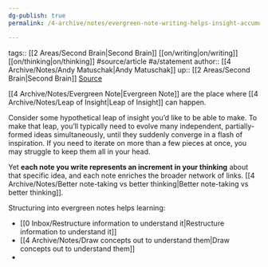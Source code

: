 ```yaml
---
dg-publish: true
permalink: /4-archive/notes/evergreen-note-writing-helps-insight-accumulate/

---
```


tags:: [[2 Areas/Second Brain\|Second Brain]] [[on/writing\|on/writing]] [[on/thinking\|on/thinking]] #source/article #a/statement 
author:: [[4 Archive/Notes/Andy Matuschak\|Andy Matuschak]]
up:: [[2 Areas/Second Brain\|Second Brain]]
[Source](https://notes.andymatuschak.org/z6cFzJWgj9vZpnrQsjrZ8yCNREzCTgyFeVZTb)

[[4 Archive/Notes/Evergreen Note\|Evergreen Note]] are the place where [[4 Archive/Notes/Leap of Insight\|Leap of Insight]] can happen. 

Consider some hypothetical leap of insight you’d like to be able to make. To make that leap, you’ll typically need to evolve many independent, partially-formed ideas simultaneously, until they suddenly converge in a flash of inspiration. If you need to iterate on more than a few pieces at once, you may struggle to keep them all in your head.

Yet **each note you write represents an increment in your thinking** about that specific idea, and each note enriches the broader network of links. [[4 Archive/Notes/Better note-taking vs better thinking\|Better note-taking vs better thinking]].

Structuring into evergreen notes helps learning:
- [[0 Inbox/Restructure information to understand it\|Restructure information to understand it]]
- [[4 Archive/Notes/Draw concepts out to understand them\|Draw concepts out to understand them]]
- 